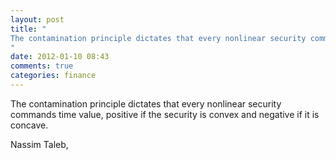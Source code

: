 ```yaml
---
layout: post
title: "
The contamination principle dictates that every nonlinear security commands time value, positive if the security is convex and negative if it is concave.
"
date: 2012-01-10 08:43
comments: true
categories: finance
---
```


The contamination principle dictates that every nonlinear security commands time value, positive if the security is convex and negative if it is concave.


Nassim Taleb, 


